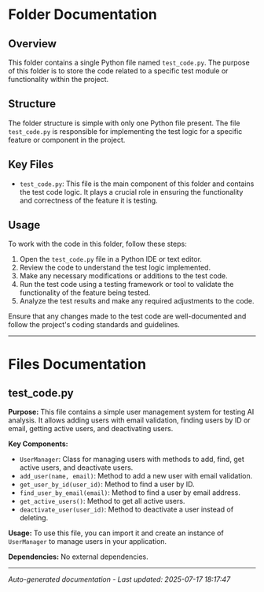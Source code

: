 # Folder Documentation

## Overview
This folder contains a single Python file named `test_code.py`. The purpose of this folder is to store the code related to a specific test module or functionality within the project.

## Structure
The folder structure is simple with only one Python file present. The file `test_code.py` is responsible for implementing the test logic for a specific feature or component in the project.

## Key Files
- `test_code.py`: This file is the main component of this folder and contains the test code logic. It plays a crucial role in ensuring the functionality and correctness of the feature it is testing.

## Usage
To work with the code in this folder, follow these steps:
1. Open the `test_code.py` file in a Python IDE or text editor.
2. Review the code to understand the test logic implemented.
3. Make any necessary modifications or additions to the test code.
4. Run the test code using a testing framework or tool to validate the functionality of the feature being tested.
5. Analyze the test results and make any required adjustments to the code.

Ensure that any changes made to the test code are well-documented and follow the project's coding standards and guidelines.

---

# Files Documentation

## test_code.py

**Purpose:** This file contains a simple user management system for testing AI analysis. It allows adding users with email validation, finding users by ID or email, getting active users, and deactivating users.

**Key Components:**
- `UserManager`: Class for managing users with methods to add, find, get active users, and deactivate users.
- `add_user(name, email)`: Method to add a new user with email validation.
- `get_user_by_id(user_id)`: Method to find a user by ID.
- `find_user_by_email(email)`: Method to find a user by email address.
- `get_active_users()`: Method to get all active users.
- `deactivate_user(user_id)`: Method to deactivate a user instead of deleting.

**Usage:** To use this file, you can import it and create an instance of `UserManager` to manage users in your application.

**Dependencies:** No external dependencies.

---
*Auto-generated documentation - Last updated: 2025-07-17 18:17:47*
